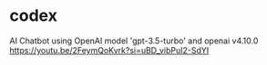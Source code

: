 # codex
AI Chatbot using OpenAI model 'gpt-3.5-turbo' and openai v4.10.0
https://youtu.be/2FeymQoKvrk?si=uBD_vibPuI2-SdYI
